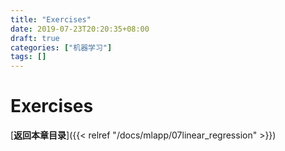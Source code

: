 ```yaml
---
title: "Exercises"
date: 2019-07-23T20:20:35+08:00
draft: true
categories: ["机器学习"]
tags: []
---
```


# Exercises

[**返回本章目录**]({{< relref "/docs/mlapp/07linear_regression" >}})


